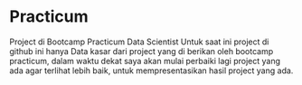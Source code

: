 # Practicum
Project di Bootcamp Practicum Data Scientist
Untuk saat ini project di github ini hanya Data kasar dari project yang di berikan oleh bootcamp practicum,
dalam waktu dekat saya akan mulai perbaiki lagi project yang ada agar terlihat lebih baik, untuk mempresentasikan hasil project yang ada.


